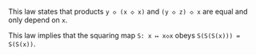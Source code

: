 This law states that products `y ◇ (x ◇ x)` and `(y ◇ z) ◇ x` are equal and only depend on `x`.

This law implies that the squaring map `S: x ↦ x◇x` obeys `S(S(S(x))) = S(S(x))`.
